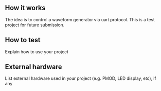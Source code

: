<!---

This file is used to generate your project datasheet. Please fill in the information below and delete any unused
sections.

You can also include images in this folder and reference them in the markdown. Each image must be less than
512 kb in size, and the combined size of all images must be less than 1 MB.
-->

## How it works

The idea is to control a waveform generator via uart protocol. This is a test project for future submission.

## How to test

Explain how to use your project

## External hardware

List external hardware used in your project (e.g. PMOD, LED display, etc), if any
